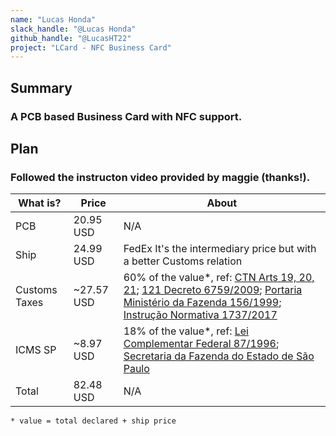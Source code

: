 ```yaml
---
name: "Lucas Honda"
slack_handle: "@Lucas Honda"
github_handle: "@LucasHT22"
project: "LCard - NFC Business Card"
---
```



## Summary
### A PCB based Business Card with NFC support.

## Plan
### Followed the instructon video provided by maggie (thanks!).

| What is? | Price | About |
| --- | --- | --- |
| PCB | 20.95 USD | N/A |
| Ship | 24.99 USD | FedEx It's the intermediary price but with a better Customs relation |
| Customs Taxes | ~27.57 USD | 60% of the value*, ref: [CTN Arts 19, 20, 21](https://www.planalto.gov.br/ccivil_03/leis/l5172compilado.htm); [121 Decreto 6759/2009](https://www.planalto.gov.br/ccivil_03/_ato2007-2010/2009/decreto/d6759.htm); [Portaria Ministério da Fazenda 156/1999](http://normas.receita.fazenda.gov.br/sijut2consulta/link.action?idAto=23977); [Instrução Normativa 1737/2017](http://normas.receita.fazenda.gov.br/sijut2consulta/link.action?idAto=86226) |
| ICMS SP | ~8.97 USD | 18% of the value*, ref: [Lei Complementar Federal 87/1996](https://www.planalto.gov.br/ccivil_03/leis/lcp/lcp87.htm); [Secretaria da Fazenda do Estado de São Paulo](https://portal.fazenda.sp.gov.br/acessoinformacao/Paginas/ICMS.aspx)
| Total | 82.48 USD | N/A |

`* value = total declared + ship price`

